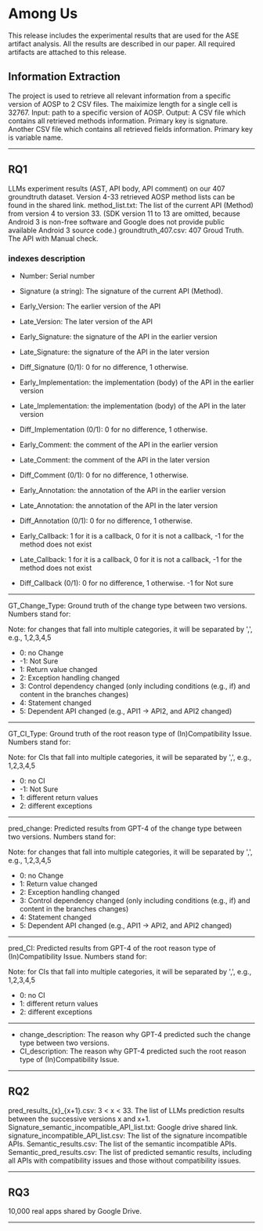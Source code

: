 # Among Us

This release includes the experimental results that are used for the ASE artifact analysis. All the results are described in our paper. All required artifacts are attached to this release.

## Information Extraction
The project is used to retrieve all relevant information from a specific version of AOSP to 2 CSV files. The maiximize length for a single cell is 32767.
Input: path to a specific version of AOSP.
Output:
A CSV file which contains all retrieved methods information. Primary key is signature.
Another CSV file which contains all retrieved fields information. Primary key is variable name.

--------------------------------------------------------------------------------------

## RQ1
LLMs experiment results (AST, API body, API comment) on our 407 groundtruth dataset. Version 4-33 retrieved AOSP method lists can be found in the shared link.
method_list.txt: The list of the current API (Method) from version 4 to version 33. (SDK version 11 to 13 are omitted, because Android 3 is non-free software and Google does not provide public available Android 3 source code.)
groundtruth_407.csv: 407 Groud Truth. The API with Manual check.

### indexes description
- Number: Serial number
- Signature (a string): The signature of the current API (Method).
- Early_Version: The earlier version of the API
- Late_Version: The later version of the API

- Early_Signature: the signature of the API in the earlier version
- Late_Signature: the signature of the API in the later version
- Diff_Signature (0/1): 0 for no difference, 1 otherwise.

- Early_Implementation: the implementation (body) of the API in the earlier version
- Late_Implementation: the implementation (body) of the API in the later version 
- Diff_Implementation (0/1): 0 for no difference, 1 otherwise. 

- Early_Comment: the comment of the API in the earlier version
- Late_Comment: the comment of the API in the later version 
- Diff_Comment (0/1): 0 for no difference, 1 otherwise. 

- Early_Annotation: the annotation of the API in the earlier version
- Late_Annotation: the annotation of the API in the later version 
- Diff_Annotation (0/1): 0 for no difference, 1 otherwise.

- Early_Callback: 1 for it is a callback, 0 for it is not a callback, -1 for the method does not exist
- Late_Callback: 1 for it is a callback, 0 for it is not a callback, -1 for the method does not exist
- Diff_Callback (0/1): 0 for no difference, 1 otherwise. -1 for Not sure

 -------- 
GT_Change_Type: Ground truth of the change type between two versions. Numbers stand for:


Note: for changes that fall into multiple categories, it will be separated by ',', e.g., 1,2,3,4,5
- 0: no Change
- -1: Not Sure
- 1: Return value changed
- 2: Exception handling changed
- 3: Control dependency changed (only including conditions (e.g., if) and content in the branches changes)
- 4: Statement changed
- 5: Dependent API changed (e.g., API1 -> API2, and API2 changed)

 -------- 
GT_CI_Type: Ground truth of the root reason type of (In)Compatibility Issue. Numbers stand for:

Note: for CIs that fall into multiple categories, it will be separated by ',', e.g., 1,2,3,4,5
- 0: no CI
- -1: Not Sure
- 1: different return values
- 2: different exceptions

 -------- 
pred_change: Predicted results from GPT-4 of the change type between two versions. Numbers stand for:

Note: for changes that fall into multiple categories, it will be separated by ',', e.g., 1,2,3,4,5
- 0: no Change
- 1: Return value changed
- 2: Exception handling changed
- 3: Control dependency changed (only including conditions (e.g., if) and content in the branches changes)
- 4: Statement changed
- 5: Dependent API changed (e.g., API1 -> API2, and API2 changed)

 -------- 
pred_CI: Predicted results from GPT-4 of the root reason type of (In)Compatibility Issue. Numbers stand for:

Note: for CIs that fall into multiple categories, it will be separated by ',', e.g., 1,2,3,4,5
- 0: no CI
- 1: different return values
- 2: different exceptions

--------
- change_description: The reason why GPT-4 predicted such the change type between two versions.
- CI_description: The reason why GPT-4 predicted such the root reason type of (In)Compatibility Issue.

--------------------------------------------------------------------------------------


## RQ2
pred_results_{x}_{x+1}.csv: 3 < x < 33. The list of LLMs prediction results between the successive versions x and x+1. 
Signature_semantic_incompatible_API_list.txt: Google drive shared link.
signature_incompatible_API_list.csv: The list of the signature incompatible APIs.
Semantic_results.csv: The list of the semantic incompatible APIs.
Semantic_pred_results.csv: The list of predicted semantic results, including all APIs with compatibility issues and those without compatibility issues.

--------------------------------------------------------------------------------------

## RQ3
10,000 real apps shared by Google Drive.

--------------------------------------------------------------------------------------





